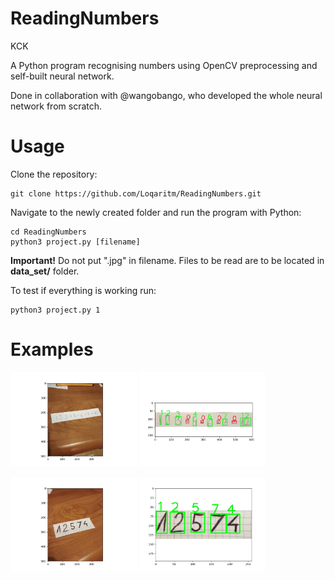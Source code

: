 # ReadingNumbers
KCK

A Python program recognising numbers using OpenCV preprocessing and self-built neural network.

Done in collaboration with @wangobango, who developed the whole neural network from scratch.

# Usage
Clone the repository:
```
git clone https://github.com/Loqaritm/ReadingNumbers.git
```
Navigate to the newly created folder and run the program with Python:
```
cd ReadingNumbers
python3 project.py [filename]
```
**Important!** Do not put ".jpg" in filename. Files to be read are to be located in **data_set/** folder.

To test if everything is working run:
```
python3 project.py 1
```

# Examples

<p float="center">
  <img src="https://raw.githubusercontent.com/Loqaritm/ReadingNumbers/master/examples/original1.jpg" width="40%" />
  <img src="https://raw.githubusercontent.com/Loqaritm/ReadingNumbers/master/examples/output1.jpg" width="40%" /> 
</p>

<p float="center">
  <img src="https://raw.githubusercontent.com/Loqaritm/ReadingNumbers/master/examples/original2.jpg" width="40%" />
  <img src="https://raw.githubusercontent.com/Loqaritm/ReadingNumbers/master/examples/output2.jpg" width="40%" /> 
</p>
